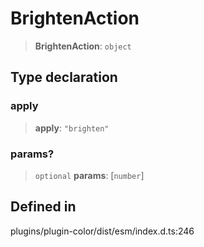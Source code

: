 # BrightenAction

> **BrightenAction**: `object`

## Type declaration

### apply

> **apply**: `"brighten"`

### params?

> `optional` **params**: \[`number`\]

## Defined in

plugins/plugin-color/dist/esm/index.d.ts:246
